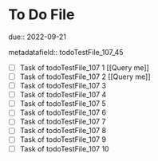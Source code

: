 # To Do File

due:: 2022-09-21

metadatafield:: todoTestFile_107_45

- [ ] Task of todoTestFile_107 1 [[Query me]]
- [ ] Task of todoTestFile_107 2 [[Query me]]
- [ ] Task of todoTestFile_107 3
- [ ] Task of todoTestFile_107 4
- [ ] Task of todoTestFile_107 5
- [ ] Task of todoTestFile_107 6
- [ ] Task of todoTestFile_107 7
- [ ] Task of todoTestFile_107 8
- [ ] Task of todoTestFile_107 9
- [ ] Task of todoTestFile_107 10
